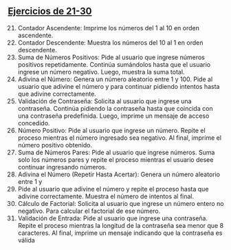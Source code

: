 ## [Ejercicios de 21-30](./21-30/)

21. Contador Ascendente: Imprime los números del 1 al 10 en orden ascendente.
22. Contador Descendente: Muestra los números del 10 al 1 en orden descendente.
23. Suma de Números Positivos: Pide al usuario que ingrese números positivos
repetidamente. Continúa sumándolos hasta que el usuario ingrese un número
negativo. Luego, muestra la suma total.
24. Adivina el Número: Genera un número aleatorio entre 1 y 100. Pide al usuario que
adivine el número y para continuar pidiendo intentos hasta que adivine
correctamente.
25. Validación de Contraseña: Solicita al usuario que ingrese una contraseña.
Continúa pidiendo la contraseña hasta que coincida con una contraseña predefinida.
Luego, imprime un mensaje de acceso concedido.
26. Número Positivo: Pide al usuario que ingrese un número. Repite el proceso
mientras el número ingresado sea negativo. Al final, imprime el número positivo
obtenido.
27. Suma de Números Pares: Pide al usuario que ingrese números. Suma solo los
números pares y repite el proceso mientras el usuario desee continuar ingresando
números.
28. Adivina el Número (Repetir Hasta Acertar): Genera un número aleatorio entre 1 y
29. Pide al usuario que adivine el número y repite el proceso hasta que adivine
correctamente. Muestra el número de intentos al final.
30. Cálculo de Factorial: Solicita al usuario que ingrese un número entero no negativo.
Para calcular el factorial de ese número.
30. Validación de Entrada: Pide al usuario que ingrese una contraseña. Repite el
proceso mientras la longitud de la contraseña sea menor que 8 caracteres. Al final,
imprime un mensaje indicando que la contraseña es válida